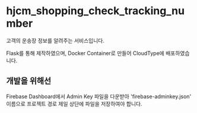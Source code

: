 # hjcm_shopping_check_tracking_number

고객의 운송장 정보를 알려주는 서비스입니다.

Flask를 통해 제작하였으며, Docker Container로 만들어 CloudType에 배포하였습니다.


## 개발을 위해선

Firebase Dashboard에서 Admin Key 파일을 다운받아 'firebase-adminkey.json' 이름으로 프로젝트 경로 제일 상단에 파일을 저장하여야 합니다.